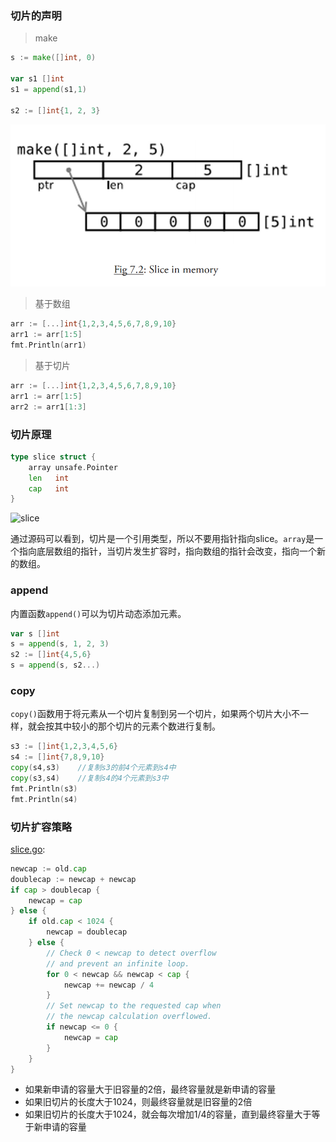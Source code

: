### 切片的声明

> make
```go
s := make([]int, 0)  

var s1 []int
s1 = append(s1,1)

s2 := []int{1, 2, 3}
```
![make](https://github.com/unknwon/the-way-to-go_ZH_CN/raw/master/eBook/images/7.2_fig7.2.1.png?raw=true)

> 基于数组

```go
arr := [...]int{1,2,3,4,5,6,7,8,9,10}
arr1 := arr[1:5]
fmt.Println(arr1)
```

> 基于切片

```go
arr := [...]int{1,2,3,4,5,6,7,8,9,10}
arr1 := arr[1:5]
arr2 := arr1[1:3]
```

### 切片原理
```go
type slice struct {
	array unsafe.Pointer
	len   int
	cap   int
}
```
![slice](https://cdn.learnku.com/uploads/images/201805/25/23/HUzBhy9NVp.png?imageView2/2/w/1240/h/0)

通过源码可以看到，切片是一个引用类型，所以不要用指针指向slice。`array`是一个指向底层数组的指针，当切片发生扩容时，指向数组的指针会改变，指向一个新的数组。

### append
内置函数`append()`可以为切片动态添加元素。
```go
var s []int
s = append(s, 1, 2, 3)
s2 := []int{4,5,6}
s = append(s, s2...)
```

### copy
`copy()`函数用于将元素从一个切片复制到另一个切片，如果两个切片大小不一样，就会按其中较小的那个切片的元素个数进行复制。
```go
s3 := []int{1,2,3,4,5,6}
s4 := []int{7,8,9,10}
copy(s4,s3)    //复制s3的前4个元素到s4中 
copy(s3,s4)    //复制s4的4个元素到s3中
fmt.Println(s3)
fmt.Println(s4)
```

### 切片扩容策略
[slice.go](https://github.com/golang/go/blob/c85695a117f1ec3b800ba14570876cfcd2075c1f/src/runtime/slice.go#L164):
```go
newcap := old.cap
doublecap := newcap + newcap
if cap > doublecap {
    newcap = cap
} else {
    if old.cap < 1024 {
        newcap = doublecap
    } else {
        // Check 0 < newcap to detect overflow
        // and prevent an infinite loop.
        for 0 < newcap && newcap < cap {
            newcap += newcap / 4
        }
        // Set newcap to the requested cap when
        // the newcap calculation overflowed.
        if newcap <= 0 {
            newcap = cap
        }
    }
}
```
- 如果新申请的容量大于旧容量的2倍，最终容量就是新申请的容量
- 如果旧切片的长度大于1024，则最终容量就是旧容量的2倍
- 如果旧切片的长度大于1024，就会每次增加1/4的容量，直到最终容量大于等于新申请的容量

